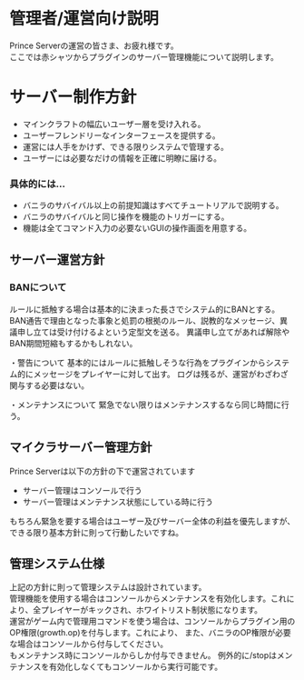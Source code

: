 # 管理者/運営向け説明
Prince Serverの運営の皆さま、お疲れ様です。  
ここでは赤シャツからプラグインのサーバー管理機能について説明します。

# サーバー制作方針
* マインクラフトの幅広いユーザー層を受け入れる。
* ユーザーフレンドリーなインターフェースを提供する。
* 運営には人手をかけず、できる限りシステムで管理する。
* ユーザーには必要なだけの情報を正確に明瞭に届ける。

### 具体的には...
* バニラのサバイバル以上の前提知識はすべてチュートリアルで説明する。
* バニラのサバイバルと同じ操作を機能のトリガーにする。
* 機能は全てコマンド入力の必要ないGUIの操作画面を用意する。

## サーバー運営方針

### BANについて
ルールに抵触する場合は基本的に決まった長さでシステム的にBANとする。
BAN通告で理由となった事象と処罰の根拠のルール、説教的なメッセージ、異議申し立ては受け付けるよという定型文を送る。
異議申し立てがあれば解除やBAN期間短縮もするかもしれない。

・警告について
基本的にはルールに抵触しそうな行為をプラグインからシステム的にメッセージをプレイヤーに対して出す。
ログは残るが、運営がわざわざ関与する必要はない。 

・メンテナンスについて
緊急でない限りはメンテナンスするなら同じ時間に行う。

## マイクラサーバー管理方針
Prince Serverは以下の方針の下で運営されています  
* サーバー管理はコンソールで行う  
* サーバー管理はメンテナンス状態にしている時に行う  

もちろん緊急を要する場合はユーザー及びサーバー全体の利益を優先しますが、できる限り基本方針に則って行動したいですね。

## 管理システム仕様
上記の方針に則って管理システムは設計されています。  
管理機能を使用する場合はコンソールからメンテナンスを有効化します。これにより、全プレイヤーがキックされ、ホワイトリスト制状態になります。  
運営がゲーム内で管理用コマンドを使う場合は、コンソールからプラグイン用のOP権限(growth.op)を付与します。これにより、
また、バニラのOP権限が必要な場合はコンソールから付与してください。  
もメンテナンス時にコンソールからしか付与できません。
例外的に/stopはメンテナンスを有効化しなくてもコンソールから実行可能です。

